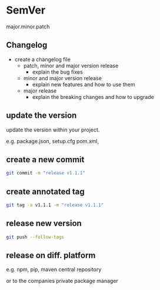 # SemVer

major.minor.patch

## Changelog

- create a changelog file
  - patch, minor and major version release
    - explain the bug fixes
  - minor and major version release
    - explain new features and how to use them
  - major release
    - explain the breaking changes and how to upgrade

## update the version

update the version within your project.

e.g. package.json, setup.cfg pom.xml,

## create a new commit

```sh
git commit -m "release v1.1.1"
```

## create annotated tag

```sh
git tag -a v1.1.1 -m "release v1.1.1"
```

## release new version

```sh
git push --follow-tags
```

## release on diff. platform

e.g. npm, pip, maven central repository

or to the companies private package manager
